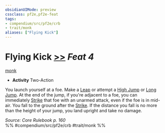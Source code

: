 ```yaml
---
obsidianUIMode: preview
cssclass: pf2e,pf2e-feat
tags:
- compendium/src/pf2e/crb
- trait/monk
aliases: ["Flying Kick"]
---
```

# Flying Kick  [>>](rules/core-rulebook/chapter-9-playing-the-game.md#Actions "Two-Action") *Feat 4*  
[monk](rules/traits/monk.md)  

- **Activity** Two-Action

You launch yourself at a foe. Make a [Leap](rules/actions/leap.md) or attempt a [High Jump](rules/actions/high-jump.md) or [Long Jump](rules/actions/long-jump.md). At the end of the jump, if you're adjacent to a foe, you can immediately [Strike](rules/actions/strike.md) that foe with an unarmed attack, even if the foe is in mid-air. You fall to the ground after the [Strike](rules/actions/strike.md). If the distance you fall is no more than the height of your jump, you land upright and take no damage.

*Source: Core Rulebook p. 160*  
%% #compendium/src/pf2e/crb #trait/monk %%